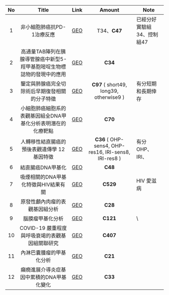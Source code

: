
| No  |                 Title                  |                                Link                                 |                        Amount                         | Note            |
| :-: | :------------------------------------: | :-----------------------------------------------------------------: | :---------------------------------------------------: | --------------- |
|  1  |            非小細胞肺癌抗PD-1治療反應             | [GEO](https://www.ncbi.nlm.nih.gov/geo/query/acc.cgi?acc=GSE115246) |                      T34、**C47**                      | 已經分好實驗組34、控制組47 |
|  2  | 高通量TAB陣列在胰腺導管腺癌中新型5-羥甲基胞嘧啶生物標誌物的發現中的應用 | [GEO](https://www.ncbi.nlm.nih.gov/geo/query/acc.cgi?acc=GSE118694) |                        **C34**                        |                 |
|  3  |        鑒定與肺腺癌完全切除術后早期復發相關的分子特徵         | [GEO](https://www.ncbi.nlm.nih.gov/geo/query/acc.cgi?acc=GSE132690) |        **C97** ( short49, long39, otherwise9 )        | 有分短期和長期倖存       |
|  4  |    小細胞肺癌細胞系的表觀基因組全DNA甲基化分析表明潛在的化療靶點    | [GEO](https://www.ncbi.nlm.nih.gov/geo/query/acc.cgi?acc=GSE145156) |                        **C70**                        |                 |
|  5  |        人轉移性結直腸癌的預後表觀遺傳學 12 基因特徵        | [GEO](https://www.ncbi.nlm.nih.gov/geo/query/acc.cgi?acc=GSE148766) | **C36** ( OHP-sens4, OHP-res16, IRI-sens8, IRI-res8 ) | 有分 OHP、IRI、     |
|  6  |               結直腸癌DNA甲基化               | [GEO](https://www.ncbi.nlm.nih.gov/geo/query/acc.cgi?acc=GSE166212) |                        **C48**                        |                 |
|  7  |         吸煙相關的DNA甲基化特徵與HIV結果有關          | [GEO](https://www.ncbi.nlm.nih.gov/geo/query/acc.cgi?acc=GSE117860) |                       **C529**                        | HIV 愛滋病         |
|  8  |            原發性顱內肉瘤的表觀基因組分析             | [GEO](https://www.ncbi.nlm.nih.gov/geo/query/acc.cgi?acc=GSE155660) |                        **C28**                        |                 |
|  9  |                腦膜瘤甲基化分析                | [GEO](https://www.ncbi.nlm.nih.gov/geo/query/acc.cgi?acc=GSE168726) |                       **C121**                        | \               |
| 10  |      COVID-19 嚴重程度與呼吸衰竭的表觀基因組關聯研究      | [GEO](https://www.ncbi.nlm.nih.gov/geo/query/acc.cgi?acc=GSE168739) |                       **C407**                        |                 |
| 11  |              內淋巴囊腫瘤的甲基化分析              | [GEO](https://www.ncbi.nlm.nih.gov/geo/query/acc.cgi?acc=GSE168808) |                        **C21**                        |                 |
| 12  |         癲癇進展介導炎症基因中累積的DNA甲基化變化         | [GEO](https://www.ncbi.nlm.nih.gov/geo/query/acc.cgi?acc=GSE168916) |                        **C33**                        |                 |

